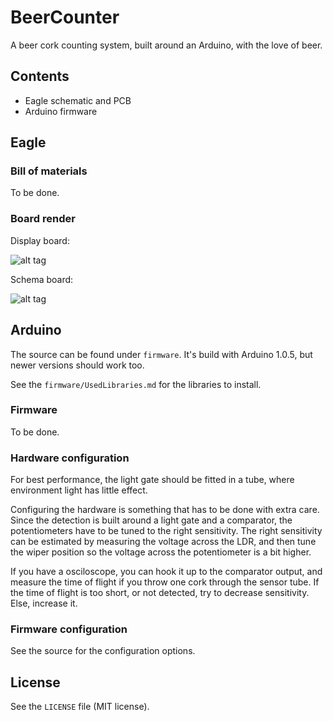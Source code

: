 # BeerCounter
A beer cork counting system, built around an Arduino, with the love of beer.

## Contents
* Eagle schematic and PCB
* Arduino firmware

## Eagle

### Bill of materials
To be done.

### Board render
Display board:

![alt tag](https://raw.github.com/basilfx/Arduino-BeerCounter/master/docs/display.png)

Schema board:

![alt tag](https://raw.github.com/basilfx/Arduino-BeerCounter/master/docs/schema.png)

## Arduino
The source can be found under `firmware`. It's build with Arduino 1.0.5, but newer versions should work too.

See the `firmware/UsedLibraries.md` for the libraries to install.

### Firmware
To be done.

### Hardware configuration
For best performance, the light gate should be fitted in a tube, where environment light has little effect. 

Configuring the hardware is something that has to be done with extra care. Since the detection is built around a light gate and a comparator, the potentiometers have to be tuned to the right sensitivity. The right sensitivity can be estimated by measuring the voltage across the LDR, and then tune the wiper position so the voltage across the potentiometer is a bit higher. 

If you have a osciloscope, you can hook it up to the comparator output, and measure the time of flight if you throw one cork through the sensor tube. If the time of flight is too short, or not detected, try to decrease sensitivity. Else, increase it.

### Firmware configuration
See the source for the configuration options.

## License
See the `LICENSE` file (MIT license).